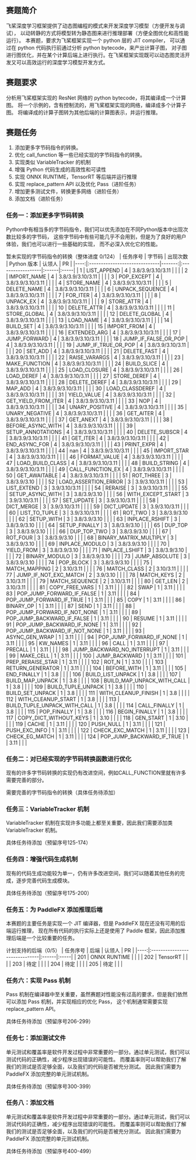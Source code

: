 ## 赛题简介

飞桨深度学习框架提供了动态图编程的模式来开发深度学习模型（方便开发与调试），
以动转静的方式将模型转为静态图来进行推理部署（方便全图优化和高性能运行）。
本赛题，要求为飞桨框架实现一个 python 层的 JIT compiler，
可以通过在 python 代码执行前通过分析 python bytecode，来产出计算子图，
对子图进行图优化，并在某个计算后端上进行执行。在飞桨框架实现既可以动态图灵活开发又可以高效运行的深度学习模型开发方式。

## 赛题要求

分析用飞桨框架实现的 ResNet 网络的 python bytecode，将其编译成一个计算图。
将一个示例的，含有控制流的，用飞桨框架实现的网络，编译成多个计算子图。
将编译成的计算子图转为其他后端的计算图表示，并运行推理。

## 赛题任务

1. 添加更多字节码指令的转换。
1. 优化 call_function 等一些已经实现的字节码指令的转换。
1. 实现类似 VariableTracker 的机制
1. 增强 Python 代码生成的高效性和可读性
1. 实现 ONNX RUNTIME，TensorRT 等后端并运行推理
1. 实现 replace_pattern API 以及优化 Pass（进阶任务）
1. 增加更多测试文件，转换更多网络（进阶任务）
1. 添加文档（进阶任务）

### 任务一：添加更多字节码转换

Python中有相当多的字节码指令，我们可以优先添加在不同Python版本中出现次数比较多的字节码，
这些字节码中有些可能几乎不会用到，但是为了良好的用户体验，我们也可以进行一些基础的实现，
而不必深入优化它的性能。

暂未实现的字节码指令的转换（整体进度 0/124）
| 任务序号 | 字节码                           |   出现次数 | Python 版本             | 认领人   | PR   |
|----:|:------------------------------|-------:|:------------------|:------|:-----|
|   1 | LIST_APPEND                   |      4 | 3.8/3.9/3.10/3.11 |       |      |
|   2 | IMPORT_NAME                   |      4 | 3.8/3.9/3.10/3.11 |       |      |
|   3 | POP_EXCEPT                    |      4 | 3.8/3.9/3.10/3.11 |       |      |
|   4 | STORE_NAME                    |      4 | 3.8/3.9/3.10/3.11 |       |      |
|   5 | DELETE_NAME                   |      4 | 3.8/3.9/3.10/3.11 |       |      |
|   6 | UNPACK_SEQUENCE               |      4 | 3.8/3.9/3.10/3.11 |       |      |
|   7 | FOR_ITER                      |      4 | 3.8/3.9/3.10/3.11 |       |      |
|   8 | UNPACK_EX                     |      4 | 3.8/3.9/3.10/3.11 |       |      |
|   9 | STORE_ATTR                    |      4 | 3.8/3.9/3.10/3.11 |       |      |
|  10 | DELETE_ATTR                   |      4 | 3.8/3.9/3.10/3.11 |       |      |
|  11 | STORE_GLOBAL                  |      4 | 3.8/3.9/3.10/3.11 |       |      |
|  12 | DELETE_GLOBAL                 |      4 | 3.8/3.9/3.10/3.11 |       |      |
|  13 | LOAD_NAME                     |      4 | 3.8/3.9/3.10/3.11 |       |      |
|  14 | BUILD_SET                     |      4 | 3.8/3.9/3.10/3.11 |       |      |
|  15 | IMPORT_FROM                   |      4 | 3.8/3.9/3.10/3.11 |       |      |
|  16 | EXTENDED_ARG                  |      4 | 3.8/3.9/3.10/3.11 |       |      |
|  17 | JUMP_FORWARD                  |      4 | 3.8/3.9/3.10/3.11 |       |      |
|  18 | JUMP_IF_FALSE_OR_POP          |      4 | 3.8/3.9/3.10/3.11 |       |      |
|  19 | JUMP_IF_TRUE_OR_POP           |      4 | 3.8/3.9/3.10/3.11 |       |      |
|  20 | SET_ADD                       |      4 | 3.8/3.9/3.10/3.11 |       |      |
|  21 | DELETE_FAST                   |      4 | 3.8/3.9/3.10/3.11 |       |      |
|  22 | RAISE_VARARGS                 |      4 | 3.8/3.9/3.10/3.11 |       |      |
|  23 | MAKE_FUNCTION                 |      4 | 3.8/3.9/3.10/3.11 |       |      |
|  24 | BUILD_SLICE                   |      4 | 3.8/3.9/3.10/3.11 |       |      |
|  25 | LOAD_CLOSURE                  |      4 | 3.8/3.9/3.10/3.11 |       |      |
|  26 | LOAD_DEREF                    |      4 | 3.8/3.9/3.10/3.11 |       |      |
|  27 | STORE_DEREF                   |      4 | 3.8/3.9/3.10/3.11 |       |      |
|  28 | DELETE_DEREF                  |      4 | 3.8/3.9/3.10/3.11 |       |      |
|  29 | MAP_ADD                       |      4 | 3.8/3.9/3.10/3.11 |       |      |
|  30 | LOAD_CLASSDEREF               |      4 | 3.8/3.9/3.10/3.11 |       |      |
|  31 | YIELD_VALUE                   |      4 | 3.8/3.9/3.10/3.11 |       |      |
|  32 | GET_YIELD_FROM_ITER           |      4 | 3.8/3.9/3.10/3.11 |       |      |
|  33 | NOP                           |      4 | 3.8/3.9/3.10/3.11 |       |      |
|  34 | UNARY_POSITIVE                |      4 | 3.8/3.9/3.10/3.11 |       |      |
|  35 | UNARY_NEGATIVE                |      4 | 3.8/3.9/3.10/3.11 |       |      |
|  36 | GET_AITER                     |      4 | 3.8/3.9/3.10/3.11 |       |      |
|  37 | GET_ANEXT                     |      4 | 3.8/3.9/3.10/3.11 |       |      |
|  38 | BEFORE_ASYNC_WITH             |      4 | 3.8/3.9/3.10/3.11 |       |      |
|  39 | SETUP_ANNOTATIONS             |      4 | 3.8/3.9/3.10/3.11 |       |      |
|  40 | DELETE_SUBSCR                 |      4 | 3.8/3.9/3.10/3.11 |       |      |
|  41 | GET_ITER                      |      4 | 3.8/3.9/3.10/3.11 |       |      |
|  42 | END_ASYNC_FOR                 |      4 | 3.8/3.9/3.10/3.11 |       |      |
|  43 | PRINT_EXPR                    |      4 | 3.8/3.9/3.10/3.11 |       |      |
|  44 | nan                           |      4 | 3.8/3.9/3.10/3.11 |       |      |
|  45 | IMPORT_STAR                   |      4 | 3.8/3.9/3.10/3.11 |       |      |
|  46 | FORMAT_VALUE                  |      4 | 3.8/3.9/3.10/3.11 |       |      |
|  47 | LOAD_BUILD_CLASS              |      4 | 3.8/3.9/3.10/3.11 |       |      |
|  48 | BUILD_STRING                  |      4 | 3.8/3.9/3.10/3.11 |       |      |
|  49 | CALL_FUNCTION_EX              |      4 | 3.8/3.9/3.10/3.11 |       |      |
|  50 | GET_AWAITABLE                 |      4 | 3.8/3.9/3.10/3.11 |       |      |
|  51 | ROT_THREE                     |      3 | 3.8/3.9/3.10      |       |      |
|  52 | LOAD_ASSERTION_ERROR          |      3 | 3.9/3.10/3.11     |       |      |
|  53 | LIST_EXTEND                   |      3 | 3.9/3.10/3.11     |       |      |
|  54 | RERAISE                       |      3 | 3.9/3.10/3.11     |       |      |
|  55 | SETUP_ASYNC_WITH              |      3 | 3.8/3.9/3.10      |       |      |
|  56 | WITH_EXCEPT_START             |      3 | 3.9/3.10/3.11     |       |      |
|  57 | SET_UPDATE                    |      3 | 3.9/3.10/3.11     |       |      |
|  58 | DICT_MERGE                    |      3 | 3.9/3.10/3.11     |       |      |
|  59 | DICT_UPDATE                   |      3 | 3.9/3.10/3.11     |       |      |
|  60 | LIST_TO_TUPLE                 |      3 | 3.9/3.10/3.11     |       |      |
|  61 | ROT_TWO                       |      3 | 3.8/3.9/3.10      |       |      |
|  62 | SETUP_WITH                    |      3 | 3.8/3.9/3.10      |       |      |
|  63 | INPLACE_RSHIFT                |      3 | 3.8/3.9/3.10      |       |      |
|  64 | SETUP_FINALLY                 |      3 | 3.8/3.9/3.10      |       |      |
|  65 | DUP_TOP                       |      3 | 3.8/3.9/3.10      |       |      |
|  66 | DUP_TOP_TWO                   |      3 | 3.8/3.9/3.10      |       |      |
|  67 | ROT_FOUR                      |      3 | 3.8/3.9/3.10      |       |      |
|  68 | BINARY_MATRIX_MULTIPLY        |      3 | 3.8/3.9/3.10      |       |      |
|  69 | INPLACE_MODULO                |      3 | 3.8/3.9/3.10      |       |      |
|  70 | YIELD_FROM                    |      3 | 3.8/3.9/3.10      |       |      |
|  71 | INPLACE_LSHIFT                |      3 | 3.8/3.9/3.10      |       |      |
|  72 | BINARY_MODULO                 |      3 | 3.8/3.9/3.10      |       |      |
|  73 | JUMP_ABSOLUTE                 |      3 | 3.8/3.9/3.10      |       |      |
|  74 | POP_BLOCK                     |      3 | 3.8/3.9/3.10      |       |      |
|  75 | MATCH_MAPPING                 |      2 | 3.10/3.11         |       |      |
|  76 | MATCH_CLASS                   |      2 | 3.10/3.11         |       |      |
|  77 | JUMP_IF_NOT_EXC_MATCH         |      2 | 3.9/3.10          |       |      |
|  78 | MATCH_KEYS                    |      2 | 3.10/3.11         |       |      |
|  79 | MATCH_SEQUENCE                |      2 | 3.10/3.11         |       |      |
|  80 | GET_LEN                       |      2 | 3.10/3.11         |       |      |
|  81 | COPY_FREE_VARS                |      1 | 3.11              |       |      |
|  82 | SWAP                          |      1 | 3.11              |       |      |
|  83 | POP_JUMP_FORWARD_IF_FALSE     |      1 | 3.11              |       |      |
|  84 | POP_JUMP_FORWARD_IF_TRUE      |      1 | 3.11              |       |      |
|  85 | COPY                          |      1 | 3.11              |       |      |
|  86 | BINARY_OP                     |      1 | 3.11              |       |      |
|  87 | SEND                          |      1 | 3.11              |       |      |
|  88 | POP_JUMP_FORWARD_IF_NOT_NONE  |      1 | 3.11              |       |      |
|  89 | POP_JUMP_BACKWARD_IF_FALSE    |      1 | 3.11              |       |      |
|  90 | RESUME                        |      1 | 3.11              |       |      |
|  91 | POP_JUMP_BACKWARD_IF_NONE     |      1 | 3.11              |       |      |
|  92 | POP_JUMP_BACKWARD_IF_NOT_NONE |      1 | 3.11              |       |      |
|  93 | ASYNC_GEN_WRAP                |      1 | 3.11              |       |      |
|  94 | POP_JUMP_FORWARD_IF_NONE      |      1 | 3.11              |       |      |
|  95 | KW_NAMES                      |      1 | 3.11              |       |      |
|  96 | CALL                          |      1 | 3.11              |       |      |
|  97 | PRECALL                       |      1 | 3.11              |       |      |
|  98 | JUMP_BACKWARD_NO_INTERRUPT    |      1 | 3.11              |       |      |
|  99 | MAKE_CELL                     |      1 | 3.11              |       |      |
| 100 | JUMP_BACKWARD                 |      1 | 3.11              |       |      |
| 101 | PREP_RERAISE_STAR             |      1 | 3.11              |       |      |
| 102 | ROT_N                         |      1 | 3.10              |       |      |
| 103 | RETURN_GENERATOR              |      1 | 3.11              |       |      |
| 104 | BEFORE_WITH                   |      1 | 3.11              |       |      |
| 105 | END_FINALLY                   |      1 | 3.8               |       |      |
| 106 | BUILD_LIST_UNPACK             |      1 | 3.8               |       |      |
| 107 | BUILD_MAP_UNPACK              |      1 | 3.8               |       |      |
| 108 | BUILD_MAP_UNPACK_WITH_CALL    |      1 | 3.8               |       |      |
| 109 | BUILD_TUPLE_UNPACK            |      1 | 3.8               |       |      |
| 110 | BUILD_SET_UNPACK              |      1 | 3.8               |       |      |
| 111 | WITH_CLEANUP_FINISH           |      1 | 3.8               |       |      |
| 112 | WITH_CLEANUP_START            |      1 | 3.8               |       |      |
| 113 | BUILD_TUPLE_UNPACK_WITH_CALL  |      1 | 3.8               |       |      |
| 114 | CALL_FINALLY                  |      1 | 3.8               |       |      |
| 115 | POP_FINALLY                   |      1 | 3.8               |       |      |
| 116 | BEGIN_FINALLY                 |      1 | 3.8               |       |      |
| 117 | COPY_DICT_WITHOUT_KEYS        |      1 | 3.10              |       |      |
| 118 | GEN_START                     |      1 | 3.10              |       |      |
| 119 | CACHE                         |      1 | 3.11              |       |      |
| 120 | PUSH_NULL                     |      1 | 3.11              |       |      |
| 121 | PUSH_EXC_INFO                 |      1 | 3.11              |       |      |
| 122 | CHECK_EXC_MATCH               |      1 | 3.11              |       |      |
| 123 | CHECK_EG_MATCH                |      1 | 3.11              |       |      |
| 124 | POP_JUMP_BACKWARD_IF_TRUE     |      1 | 3.11              |       |      |

### 任务二：对已经实现的字节码转换函数进行优化

现有的许多字节码转换的实现仍有改进空间，例如CALL_FUNCTION里就有许多需要完善的部分。

需要完善的字节码指令的转换（具体任务待添加）

### 任务三：VariableTracker 机制

VariableTracker 机制在实现许多功能上都至关重要，因此我们需要添加类 VariableTracker 机制。

具体任务待添加（预留序号125-174）

### 任务四：增强代码生成机制

现有的代码生成功能较为单一，仍有许多改进空间，我们可以随着其他任务的完成，逐步完善代码生成模块。

具体任务待添加（预留序号175-200）

### 任务五：为 PaddleFX 添加推理后端

本赛题的主要任务是实现一个 JIT 编译器，但是 PaddleFX 现在还没有可用的后端运行推理，
现在所有代码的执行实际上还是使用了 Paddle 框架，因此添加推理后端是一个比较重要的任务。

计划支持的后端（0/5）
| 任务序号 | 后端                           |   认领人   | PR   |
|----:|:------------------------------|:------|:-----|
|   201 | ONNX RUNTIME                  |      |      |
|   202 | TensorRT                      |      |      |
|   203 | 待定                           |      |      |
|   204 | 待定                           |      |      |
|   205 | 待定                           |      |      |

### 任务六：实现 Pass 机制

Pass 机制在编译器中至关重要，虽然赛题对性能没有过高的要求，但是我们依然可以添加 Pass 机制，并实现相应的优化 Pass，
这个机制通常需要实现 replace_pattern API。

具体任务待添加（预留序号206-299）

### 任务七：添加测试文件

单元测试和覆盖率是软件开发过程中非常重要的一部分。通过单元测试，我们可以测试代码的正确性，减少程序出现错误的可能性。
而覆盖率则可以帮助我们了解我们的测试是否足够全面，以及我们的代码是否被充分测试。
因此我们需要为 PaddleFX 添加完整的单元测试机制。

具体任务待添加（预留序号300-399）

### 任务八：添加文档

单元测试和覆盖率是软件开发过程中非常重要的一部分。通过单元测试，我们可以测试代码的正确性，减少程序出现错误的可能性。
而覆盖率则可以帮助我们了解我们的测试是否足够全面，以及我们的代码是否被充分测试。
因此我们需要为 PaddleFX 添加完整的单元测试机制。

具体任务待添加（预留序号400-499）
